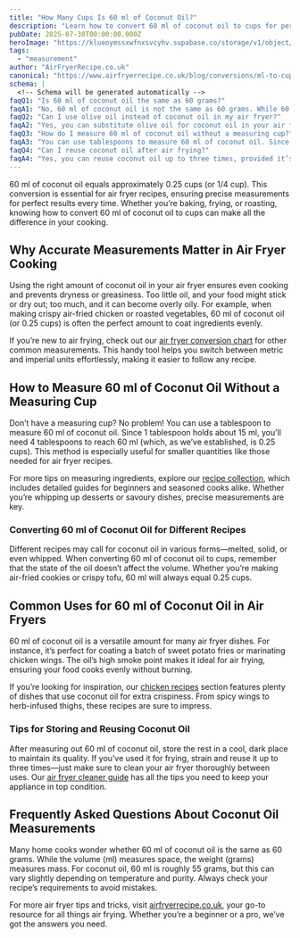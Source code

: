 ```yaml
---
title: "How Many Cups Is 60 ml of Coconut Oil?"
description: "Learn how to convert 60 ml of coconut oil to cups for perfect baking and air frying. Get precise measurements in seconds!"
pubDate: 2025-07-30T00:00:00.000Z
heroImage: "https://klueoymssxwfnxsvcyhv.supabase.co/storage/v1/object/public/Shmucket/how-many-cups-is-60-ml-of-coconut-oil.webp"
tags:
  - "measurement"
author: "AirFryerRecipe.co.uk"
canonical: "https://www.airfryerrecipe.co.uk/blog/conversions/ml-to-cups/how-many-cups-is-60-ml-of-coconut-oil"
schema: |
  <!-- Schema will be generated automatically -->
faqQ1: "Is 60 ml of coconut oil the same as 60 grams?"
faqA1: "No, 60 ml of coconut oil is not the same as 60 grams. While 60 ml measures volume, 60 grams measures weight. For coconut oil, 60 ml typically weighs around 55 grams, but this can vary slightly depending on temperature and purity. Always check your recipe for specific measurements."
faqQ2: "Can I use olive oil instead of coconut oil in my air fryer?"
faqA2: "Yes, you can substitute olive oil for coconut oil in your air fryer, but keep in mind that olive oil has a lower smoke point. This means it may not be ideal for high-temperature cooking. For best results, stick to coconut oil or other high-smoke-point oils like avocado oil."
faqQ3: "How do I measure 60 ml of coconut oil without a measuring cup?"
faqA3: "You can use tablespoons to measure 60 ml of coconut oil. Since 1 tablespoon equals about 15 ml, you’ll need 4 tablespoons to reach 60 ml (or 0.25 cups). This method works well for small quantities in air fryer recipes."
faqQ4: "Can I reuse coconut oil after air frying?"
faqA4: "Yes, you can reuse coconut oil up to three times, provided it’s strained and stored properly. After each use, filter out any food particles and store the oil in a clean, airtight container. Always check for off smells or discoloration before reusing."
---
```

<p>60 ml of coconut oil equals approximately 0.25 cups (or 1/4 cup). This conversion is essential for air fryer recipes, ensuring precise measurements for perfect results every time. Whether you’re baking, frying, or roasting, knowing how to convert 60 ml of coconut oil to cups can make all the difference in your cooking.</p>

<h2>Why Accurate Measurements Matter in Air Fryer Cooking</h2>  
<p>Using the right amount of coconut oil in your air fryer ensures even cooking and prevents dryness or greasiness. Too little oil, and your food might stick or dry out; too much, and it can become overly oily. For example, when making crispy air-fried chicken or roasted vegetables, 60 ml of coconut oil (or 0.25 cups) is often the perfect amount to coat ingredients evenly.</p>  
<p>If you’re new to air frying, check out our <a href=https://www.airfryerrecipe.co.uk/air-fryer-conversion-chart>air fryer conversion chart</a> for other common measurements. This handy tool helps you switch between metric and imperial units effortlessly, making it easier to follow any recipe.</p>  

<h2>How to Measure 60 ml of Coconut Oil Without a Measuring Cup</h2>  
<p>Don’t have a measuring cup? No problem! You can use a tablespoon to measure 60 ml of coconut oil. Since 1 tablespoon holds about 15 ml, you’ll need 4 tablespoons to reach 60 ml (which, as we’ve established, is 0.25 cups). This method is especially useful for smaller quantities like those needed for air fryer recipes.</p>  
<p>For more tips on measuring ingredients, explore our <a href=https://www.airfryerrecipe.co.uk/recipes>recipe collection</a>, which includes detailed guides for beginners and seasoned cooks alike. Whether you’re whipping up desserts or savoury dishes, precise measurements are key.</p>  

<h3>Converting 60 ml of Coconut Oil for Different Recipes</h3>  
<p>Different recipes may call for coconut oil in various forms—melted, solid, or even whipped. When converting 60 ml of coconut oil to cups, remember that the state of the oil doesn’t affect the volume. Whether you’re making air-fried cookies or crispy tofu, 60 ml will always equal 0.25 cups.</p>  

<h2>Common Uses for 60 ml of Coconut Oil in Air Fryers</h2>  
<p>60 ml of coconut oil is a versatile amount for many air fryer dishes. For instance, it’s perfect for coating a batch of sweet potato fries or marinating chicken wings. The oil’s high smoke point makes it ideal for air frying, ensuring your food cooks evenly without burning.</p>  
<p>If you’re looking for inspiration, our <a href=https://www.airfryerrecipe.co.uk/recipe-category/chicken>chicken recipes</a> section features plenty of dishes that use coconut oil for extra crispiness. From spicy wings to herb-infused thighs, these recipes are sure to impress.</p>  

<h3>Tips for Storing and Reusing Coconut Oil</h3>  
<p>After measuring out 60 ml of coconut oil, store the rest in a cool, dark place to maintain its quality. If you’ve used it for frying, strain and reuse it up to three times—just make sure to clean your air fryer thoroughly between uses. Our <a href=https://www.airfryerrecipe.co.uk/air-fryer-cleaner>air fryer cleaner guide</a> has all the tips you need to keep your appliance in top condition.</p>  

<h2>Frequently Asked Questions About Coconut Oil Measurements</h2>  
<p>Many home cooks wonder whether 60 ml of coconut oil is the same as 60 grams. While the volume (ml) measures space, the weight (grams) measures mass. For coconut oil, 60 ml is roughly 55 grams, but this can vary slightly depending on temperature and purity. Always check your recipe’s requirements to avoid mistakes.</p>  
<p>For more air fryer tips and tricks, visit <a href=https://www.airfryerrecipe.co.uk/>airfryerrecipe.co.uk</a>, your go-to resource for all things air frying. Whether you’re a beginner or a pro, we’ve got the answers you need.</p>
